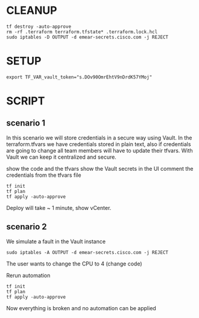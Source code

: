 # CLEANUP 
```
tf destroy -auto-approve
rm -rf .terraform terraform.tfstate* .terraform.lock.hcl
sudo iptables -D OUTPUT -d emear-secrets.cisco.com -j REJECT
```

# SETUP 
```
export TF_VAR_vault_token="s.DOv90OmrEhtV9nDrdK57YMoj"
```

# SCRIPT 
## scenario 1 
In this scenario we will store credentials in a secure way using Vault.
In the terraform.tfvars we have credentials stored in plain text, also if credentials are going to change all team members will have to update their tfvars. With Vault we can keep it centralized and secure.

show the code and the tfvars
show the Vault secrets in the UI
comment the credentials from the tfvars file

```
tf init
tf plan
tf apply -auto-approve
```
Deploy will take ~ 1 minute, show vCenter.

## scenario 2
We simulate a fault in the Vault instance
```
sudo iptables -A OUTPUT -d emear-secrets.cisco.com -j REJECT
```

The user wants to change the CPU to 4 (change code)

Rerun automation
```
tf init
tf plan
tf apply -auto-approve
```

Now everything is broken and no automation can be applied